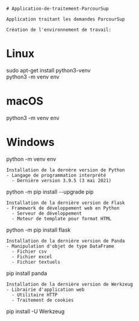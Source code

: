 ~~~~~~~~~~~~~~~~~~~~~~~~~~~~~~~~~~~~~~~~~~~~~~~~~~~~
# Application-de-traitement-ParcourSup

Application traitant les demandes ParcourSup 

Création de l'environnement de travail:

~~~~~~~~~~~~~~~~~~~~~~~~~~~~~~~~~~~~~~~~~~~~~~~~~~~~
# Linux
sudo apt-get install python3-venv    
python3 -m venv env

# macOS
python3 -m venv env

# Windows
python -m venv env

~~~~~~~~~~~~~~~~~~~~~~~~~~~~~~~~~~~~~~~~~~~~~~~~~~~~
Installation de la dernère version de Python
- Langage de programmation interprété
  - Dernière version 3.9.5 (3 mai 2021)
~~~~~~~~~~~~~~~~~~~~~~~~~~~~~~~~~~~~~~~~~~~~~~~~~~~~

python -m pip install --upgrade pip

~~~~~~~~~~~~~~~~~~~~~~~~~~~~~~~~~~~~~~~~~~~~~~~~~~~~
Installation de la dernière version de Flask
- Framework de développement web en Python
  - Serveur de développement
  - Moteur de template pour format HTML
~~~~~~~~~~~~~~~~~~~~~~~~~~~~~~~~~~~~~~~~~~~~~~~~~~~~

python -m pip install flask

~~~~~~~~~~~~~~~~~~~~~~~~~~~~~~~~~~~~~~~~~~~~~~~~~~~~
Installation de la dernière version de Panda
- Manipulation d'objet de type DataFrame
  - Fichier csv
  - Fichier excel
  - Fichier textuels
~~~~~~~~~~~~~~~~~~~~~~~~~~~~~~~~~~~~~~~~~~~~~~~~~~~~

pip install panda

~~~~~~~~~~~~~~~~~~~~~~~~~~~~~~~~~~~~~~~~~~~~~~~~~~~~
Installation de la dernière version de Werkzeug
- Librairie d'application web
  - Utilitaire HTTP
  - Traitement de cookies
~~~~~~~~~~~~~~~~~~~~~~~~~~~~~~~~~~~~~~~~~~~~~~~~~~~~

pip install -U Werkzeug
